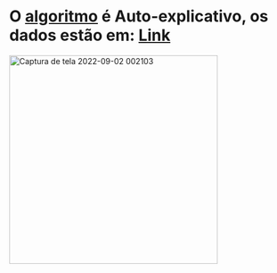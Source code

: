 # O [algoritmo](https://github.com/RenatoMaximiano/MPD_1_TrabalhoFinal/blob/main/Red_Wine_Quality.ipynb) é Auto-explicativo, os dados estão em: [Link](https://github.com/RenatoMaximiano/MPD_1_TrabalhoFinal/blob/main/Red_wine)



<img width="374" alt="Captura de tela 2022-09-02 002103" src="https://user-images.githubusercontent.com/84810481/188052468-dc207df0-544a-464c-89d1-92c17d80453f.png">
